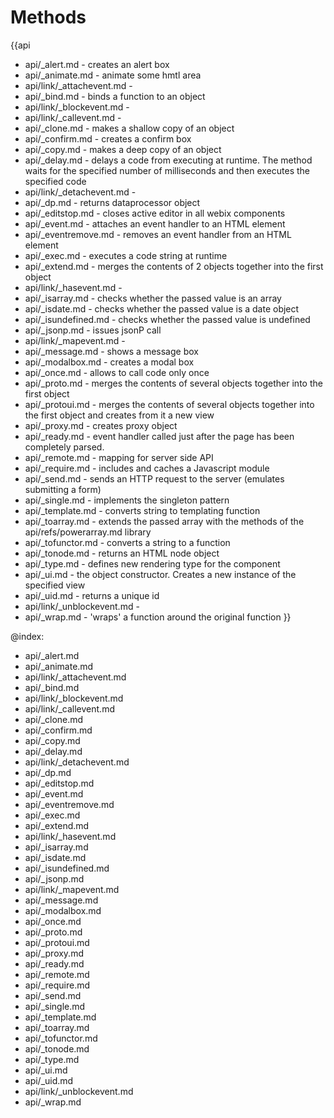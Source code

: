 Methods
=======

{{api
- api/_alert.md - creates an alert box
- api/_animate.md - animate some hmtl area
- api/link/_attachevent.md - 
- api/_bind.md - binds a function to an object
- api/link/_blockevent.md - 
- api/link/_callevent.md - 
- api/_clone.md - makes a shallow copy of an object
- api/_confirm.md - creates a confirm box
- api/_copy.md - makes a deep copy of an object
- api/_delay.md - delays a code from executing at runtime. The method waits for the specified number of milliseconds and then executes the specified code
- api/link/_detachevent.md - 
- api/_dp.md - returns dataprocessor object
- api/_editstop.md - closes active editor in all webix components
- api/_event.md - attaches an event handler to an HTML element
- api/_eventremove.md - removes an event handler from an HTML element
- api/_exec.md - executes a code string at runtime
- api/_extend.md - merges the contents of 2 objects together into the first object
- api/link/_hasevent.md - 
- api/_isarray.md - checks whether the passed value is an array
- api/_isdate.md - checks whether the passed value is a date object
- api/_isundefined.md - checks whether the passed value is undefined
- api/_jsonp.md - issues jsonP call
- api/link/_mapevent.md - 
- api/_message.md - shows a message box
- api/_modalbox.md - creates a modal box
- api/_once.md - allows to call code only once
- api/_proto.md - merges the contents of several objects together into the first object
- api/_protoui.md - merges the contents of several objects together into the first object and creates from it a new view
- api/_proxy.md - creates proxy object
- api/_ready.md - event handler called just after the page has been completely parsed.
- api/_remote.md - mapping for server side API
- api/_require.md - includes and caches a Javascript module
- api/_send.md - sends an HTTP request to the server (emulates submitting a form)
- api/_single.md - implements the singleton pattern
- api/_template.md - converts string to templating function
- api/_toarray.md - extends the passed array with the methods of the api/refs/powerarray.md library
- api/_tofunctor.md - converts a string to a function
- api/_tonode.md - returns an HTML node object
- api/_type.md - defines new rendering type for the component
- api/_ui.md - the object constructor. Creates a new instance of the specified view
- api/_uid.md - returns a unique id
- api/link/_unblockevent.md - 
- api/_wrap.md - 'wraps' a function around the original function
}}

@index:
- api/_alert.md
- api/_animate.md
- api/link/_attachevent.md
- api/_bind.md
- api/link/_blockevent.md
- api/link/_callevent.md
- api/_clone.md
- api/_confirm.md
- api/_copy.md
- api/_delay.md
- api/link/_detachevent.md
- api/_dp.md
- api/_editstop.md
- api/_event.md
- api/_eventremove.md
- api/_exec.md
- api/_extend.md
- api/link/_hasevent.md
- api/_isarray.md
- api/_isdate.md
- api/_isundefined.md
- api/_jsonp.md
- api/link/_mapevent.md
- api/_message.md
- api/_modalbox.md
- api/_once.md
- api/_proto.md
- api/_protoui.md
- api/_proxy.md
- api/_ready.md
- api/_remote.md
- api/_require.md
- api/_send.md
- api/_single.md
- api/_template.md
- api/_toarray.md
- api/_tofunctor.md
- api/_tonode.md
- api/_type.md
- api/_ui.md
- api/_uid.md
- api/link/_unblockevent.md
- api/_wrap.md


